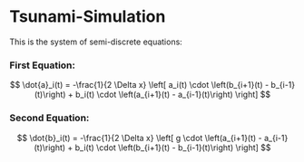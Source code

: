 ﻿# Tsunami-Simulation

This is the system of semi-discrete equations:

### First Equation:
$$
\dot{a}_i(t) = -\frac{1}{2 \Delta x} \left[ a_i(t) \cdot \left(b_{i+1}(t) - b_{i-1}(t)\right) + b_i(t) \cdot \left(a_{i+1}(t) - a_{i-1}(t)\right) \right]
$$

### Second Equation:
$$
\dot{b}_i(t) = -\frac{1}{2 \Delta x} \left[ g \cdot \left(a_{i+1}(t) - a_{i-1}(t)\right) + b_i(t) \cdot \left(b_{i+1}(t) - b_{i-1}(t)\right) \right]
$$
